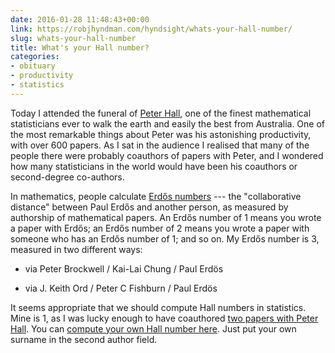 ```yaml
---
date: 2016-01-28 11:48:43+00:00
link: https://robjhyndman.com/hyndsight/whats-your-hall-number/
slug: whats-your-hall-number
title: What's your Hall number?
categories:
- obituary
- productivity
- statistics
---
```


Today I attended the funeral of [Peter Hall](https://en.wikipedia.org/wiki/Peter_Gavin_Hall), one of the finest mathematical statisticians ever to walk the earth and easily the best from Australia. One of the most remarkable things about Peter was his astonishing productivity, with over 600 papers. As I sat in the audience I realised that many of the people there were probably coauthors of papers with Peter, and I wondered how many statisticians in the world would have been his coauthors or second-degree co-authors.

In mathematics, people calculate [Erdős numbers](https://en.wikipedia.org/wiki/Erd%C5%91s_number) --- the "collaborative distance" between Paul Erdős and another person, as measured by authorship of mathematical papers. An Erdős number of 1 means you wrote a paper with Erdős; an Erdős number of 2 means you wrote a paper with someone who has an Erdős number of 1; and so on. My Erdős number is 3, measured in two different ways:



  * via Peter Brockwell / Kai-Lai Chung / Paul Erdös

  * via J. Keith Ord / Peter C Fishburn / Paul Erdös

It seems appropriate that we should compute Hall numbers in statistics. Mine is 1, as I was lucky enough to have coauthored [two papers with Peter Hall](https://robjhyndman.com/?s=peter+hall). You can [compute your own Hall number here](http://www.ams.org/mathscinet/collaborationDistance.html?group_source=190188). Just put your own surname in the second author field.

